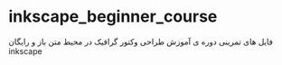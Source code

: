 # inkscape_beginner_course
فایل های تمرینی دوره ی آموزش طراحی وکتور گرافیک در محیط متن باز و رایگان inkscape 
